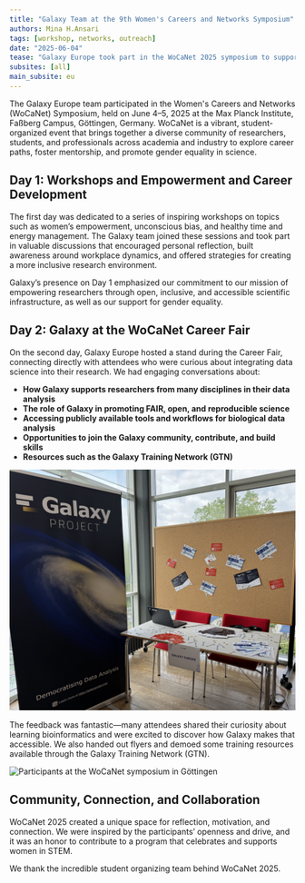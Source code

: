 ```yaml
---
title: "Galaxy Team at the 9th Women's Careers and Networks Symposium"
authors: Mina H.Ansari
tags: [workshop, networks, outreach]
date: "2025-06-04"
tease: "Galaxy Europe took part in the WoCaNet 2025 symposium to support women in science and introduce researchers to accessible, reproducible data analysis."
subsites: [all]
main_subsite: eu
---
```


The Galaxy Europe team participated in the Women's Careers and Networks (WoCaNet) Symposium, held on June 4–5, 2025 at the Max Planck Institute, Faßberg Campus, Göttingen, Germany. WoCaNet is a vibrant, student-organized event that brings together a diverse community of researchers, students, and professionals across academia and industry to explore career paths, foster mentorship, and promote gender equality in science.

## Day 1: Workshops and Empowerment and Career Development

The first day was dedicated to a series of inspiring workshops on topics such as women’s empowerment, unconscious bias, and healthy time and energy management. The Galaxy team joined these sessions and took part in valuable discussions that encouraged personal reflection, built awareness around workplace dynamics, and offered strategies for creating a more inclusive research environment.

Galaxy’s presence on Day 1 emphasized our commitment to our mission of empowering researchers through open, inclusive, and accessible scientific infrastructure, as well as our support for gender equality.

## Day 2: Galaxy at the WoCaNet Career Fair

On the second day, Galaxy Europe hosted a stand during the Career Fair, connecting directly with attendees who were curious about integrating data science into their research. We had engaging conversations about:

- **How Galaxy supports researchers from many disciplines in their data analysis**
- **The role of Galaxy in promoting FAIR, open, and reproducible science** 
- **Accessing publicly available tools and workflows for biological data analysis**
- **Opportunities to join the Galaxy community, contribute, and build skills**
- **Resources such as the Galaxy Training Network (GTN)**

![Galaxy stand at career fair event in Göttingen](./Career-Fair.jpeg)

The feedback was fantastic—many attendees shared their curiosity about learning bioinformatics and were excited to discover how Galaxy makes that accessible. We also handed out flyers and demoed some training resources available through the Galaxy Training Network (GTN).

![Participants at the WoCaNet symposium in Göttingen](./Poster_E-Science.jpeg)

## Community, Connection, and Collaboration

WoCaNet 2025 created a unique space for reflection, motivation, and connection. We were inspired by the participants’ openness and drive, and it was an honor to contribute to a program that celebrates and supports women in STEM.

We thank the incredible student organizing team behind WoCaNet 2025.
